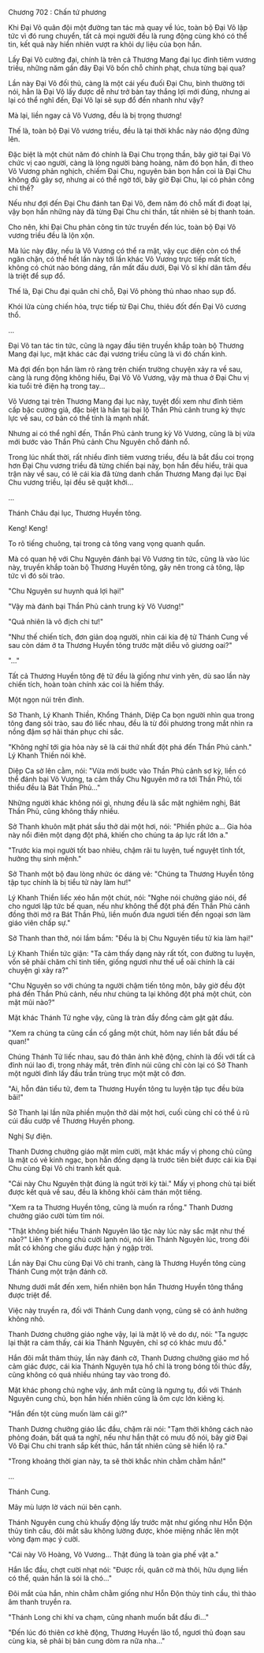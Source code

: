 




Chương 702 : Chấn tứ phương


Khi Đại Võ quân đội một đường tan tác mà quay về lúc, toàn bộ Đại Võ lập tức vì đó rung chuyển, tất cả mọi người đều là rung động cùng khó có thể tin, kết quả này hiển nhiên vượt ra khỏi dự liệu của bọn hắn.

Lấy Đại Võ cường đại, chính là trên cả Thương Mang đại lục đỉnh tiêm vương triều, những năm gần đây Đại Võ bốn chỗ chinh phạt, chưa từng bại qua?

Lần này Đại Võ đối thủ, càng là một cái yếu đuối Đại Chu, bình thường tới nói, hẳn là Đại Võ lấy được dễ như trở bàn tay thắng lợi mới đúng, nhưng ai lại có thể nghĩ đến, Đại Võ lại sẽ sụp đổ đến nhanh như vậy?

Mà lại, liền ngay cả Võ Vương, đều là bị trọng thương!

Thế là, toàn bộ Đại Võ vương triều, đều là tại thời khắc này náo động đứng lên.

Đặc biệt là một chút năm đó chính là Đại Chu trọng thần, bây giờ tại Đại Võ chức vị cao người, càng là lòng người bàng hoàng, năm đó bọn hắn, đi theo Võ Vương phản nghịch, chiếm Đại Chu, nguyên bản bọn hắn coi là Đại Chu không đủ gây sợ, nhưng ai có thể ngờ tới, bây giờ Đại Chu, lại có phản công chi thế?

Nếu như đợi đến Đại Chu đánh tan Đại Võ, đem năm đó chỗ mất đi đoạt lại, vậy bọn hắn những này đã từng Đại Chu chi thần, tất nhiên sẽ bị thanh toán.

Cho nên, khi Đại Chu phản công tin tức truyền đến lúc, toàn bộ Đại Võ vương triều đều là lộn xộn.

Mà lúc này đây, nếu là Võ Vương có thể ra mặt, vậy cục diện còn có thể ngăn chặn, có thể hết lần này tới lần khác Võ Vương trực tiếp mất tích, không có chút nào bóng dáng, rắn mất đầu dưới, Đại Võ sĩ khí dân tâm đều là triệt để sụp đổ.

Thế là, Đại Chu đại quân chỉ chỗ, Đại Võ phòng thủ nhao nhao sụp đổ.

Khói lửa cùng chiến hỏa, trực tiếp từ Đại Chu, thiêu đốt đến Đại Võ cương thổ.

...

Đại Võ tan tác tin tức, cũng là ngay đầu tiên truyền khắp toàn bộ Thương Mang đại lục, mặt khác các đại vương triều cũng là vì đó chấn kinh.

Mà đợi đến bọn hắn làm rõ ràng trên chiến trường chuyện xảy ra về sau, càng là rung động không hiểu, Đại Võ Võ Vương, vậy mà thua ở Đại Chu vị kia tuổi trẻ điện hạ trong tay...

Võ Vương tại trên Thương Mang đại lục này, tuyệt đối xem như đỉnh tiêm cấp bậc cường giả, đặc biệt là hắn tại bại lộ Thần Phủ cảnh trung kỳ thực lực về sau, cơ bản có thể tính là mạnh nhất.

Nhưng ai có thể nghĩ đến, Thần Phủ cảnh trung kỳ Võ Vương, cũng là bị vừa mới bước vào Thần Phủ cảnh Chu Nguyên chỗ đánh nổ.

Trong lúc nhất thời, rất nhiều đỉnh tiêm vương triều, đều là bắt đầu coi trọng hơn Đại Chu vương triều đã từng chiến bại này, bọn hắn đều hiểu, trải qua trận này về sau, có lẽ cái kia đã từng danh chấn Thương Mang đại lục Đại Chu vương triều, lại đều sẽ quật khởi...

...

Thánh Châu đại lục, Thương Huyền tông.

Keng! Keng!

To rõ tiếng chuông, tại trong cả tông vang vọng quanh quẩn.

Mà có quan hệ với Chu Nguyên đánh bại Võ Vương tin tức, cũng là vào lúc này, truyền khắp toàn bộ Thương Huyền tông, gây nên trong cả tông, lập tức vì đó sôi trào.

"Chu Nguyên sư huynh quá lợi hại!"

"Vậy mà đánh bại Thần Phủ cảnh trung kỳ Võ Vương!"

"Quả nhiên là vô địch chi tư!"

"Như thế chiến tích, đơn giản doạ người, nhìn cái kia đệ tử Thánh Cung về sau còn dám ở ta Thương Huyền tông trước mặt diễu võ giương oai?"

"..."

Tất cả Thương Huyền tông đệ tử đều là giống như vinh yên, dù sao lần này chiến tích, hoàn toàn chính xác coi là hiếm thấy.

Một ngọn núi trên đỉnh.

Sở Thanh, Lý Khanh Thiền, Khổng Thánh, Diệp Ca bọn người nhìn qua trong tông đang sôi trào, sau đó liếc nhau, đều là từ đối phương trong mắt nhìn ra nồng đậm sợ hãi thán phục chi sắc.

"Không nghĩ tới gia hỏa này sẽ là cái thứ nhất đột phá đến Thần Phủ cảnh." Lý Khanh Thiền nói khẽ.

Diệp Ca sờ lên cằm, nói: "Vừa mới bước vào Thần Phủ cảnh sơ kỳ, liền có thể đánh bại Võ Vương, ta cảm thấy Chu Nguyên mở ra tới Thần Phủ, tối thiểu đều là Bát Thần Phủ..."

Những người khác không nói gì, nhưng đều là sắc mặt nghiêm nghị, Bát Thần Phủ, cũng không thấy nhiều.

Sở Thanh khuôn mặt phát sầu thở dài một hơi, nói: "Phiền phức a... Gia hỏa này nổi điên một dạng đột phá, khiến cho chúng ta áp lực rất lớn a."

"Trước kia mọi người tốt bao nhiêu, chậm rãi tu luyện, tuế nguyệt tĩnh tốt, hưởng thụ sinh mệnh."

Sở Thanh một bộ đau lòng nhức óc dáng vẻ: "Chúng ta Thương Huyền tông tập tục chính là bị tiểu tử này làm hư!"

Lý Khanh Thiền liếc xéo hắn một chút, nói: "Nghe nói chưởng giáo nói, để cho ngươi lập tức bế quan, nếu như không thể đột phá đến Thần Phủ cảnh đồng thời mở ra Bát Thần Phủ, liền muốn đưa ngươi tiến đến ngoại sơn làm giáo viên chấp sự."

Sở Thanh than thở, nói lầm bầm: "Đều là bị Chu Nguyên tiểu tử kia làm hại!"

Lý Khanh Thiền tức giận: "Ta cảm thấy dạng này rất tốt, con đường tu luyện, vốn sẽ phải chăm chỉ tinh tiến, giống ngươi như thế uể oải chính là cái chuyện gì xảy ra?"

"Chu Nguyên so với chúng ta người chậm tiến tông môn, bây giờ đều đột phá đến Thần Phủ cảnh, nếu như chúng ta lại không đột phá một chút, còn mặt mũi nào?"

Mặt khác Thánh Tử nghe vậy, cũng là tràn đầy đồng cảm gật gật đầu.

"Xem ra chúng ta cũng cần cố gắng một chút, hôm nay liền bắt đầu bế quan!"

Chúng Thánh Tử liếc nhau, sau đó thân ảnh khẽ động, chính là đối với tất cả đỉnh núi lao đi, trong nháy mắt, trên đỉnh núi cũng chỉ còn lại có Sở Thanh một người đỉnh lấy đầu trần trùng trục một mặt cô đơn.

"Ai, hỗn đản tiểu tử, đem ta Thương Huyền tông tu luyện tập tục đều bừa bãi!"

Sở Thanh lại lần nữa phiền muộn thở dài một hơi, cuối cùng chỉ có thể ủ rũ cúi đầu cướp về Thương Huyền phong.

Nghị Sự điện.

Thanh Dương chưởng giáo mặt mỉm cười, mặt khác mấy vị phong chủ cũng là mặt có vẻ kinh ngạc, bọn hắn đồng dạng là trước tiên biết được cái kia Đại Chu cùng Đại Võ chi tranh kết quả.

"Cái này Chu Nguyên thật đúng là ngút trời kỳ tài." Mấy vị phong chủ tại biết được kết quả về sau, đều là không khỏi cảm thán một tiếng.

"Xem ra ta Thương Huyền tông, cũng là muốn ra rồng." Thanh Dương chưởng giáo cười tủm tỉm nói.

"Thật không biết hiểu Thánh Nguyên lão tặc này lúc này sắc mặt như thế nào?" Liên Y phong chủ cười lạnh nói, nói lên Thánh Nguyên lúc, trong đôi mắt có không che giấu được hận ý ngập trời.

Lần này Đại Chu cùng Đại Võ chi tranh, càng là Thương Huyền tông cùng Thánh Cung một trận đánh cờ.

Nhưng dưới mắt đến xem, hiển nhiên bọn hắn Thương Huyền tông thắng được triệt để.

Việc này truyền ra, đối với Thánh Cung danh vọng, cũng sẽ có ảnh hưởng không nhỏ.

Thanh Dương chưởng giáo nghe vậy, lại là mặt lộ vẻ do dự, nói: "Ta ngược lại thật ra cảm thấy, cái kia Thánh Nguyên, chỉ sợ có khác mưu đồ."

Hắn đôi mắt thâm thúy, lần này đánh cờ, Thanh Dương chưởng giáo mơ hồ cảm giác được, cái kia Thánh Nguyên tựa hồ chỉ là trong bóng tối thúc đẩy, cũng không có quá nhiều nhúng tay vào trong đó.

Mặt khác phong chủ nghe vậy, ánh mắt cũng là ngưng tụ, đối với Thánh Nguyên cung chủ, bọn hắn hiển nhiên cũng là ôm cực lớn kiêng kị.

"Hắn đến tột cùng muốn làm cái gì?"

Thanh Dương chưởng giáo lắc đầu, chậm rãi nói: "Tạm thời không cách nào phỏng đoán, bất quá ta nghĩ, nếu như hắn thật có mưu đồ nói, bây giờ Đại Võ Đại Chu chi tranh sắp kết thúc, hắn tất nhiên cũng sẽ hiển lộ ra."

"Trong khoảng thời gian này, ta sẽ thời khắc nhìn chằm chằm hắn!"

...

Thánh Cung.

Mây mù lượn lờ vách núi bên cạnh.

Thánh Nguyên cung chủ khuấy động lấy trước mặt như giống như Hỗn Độn thủy tinh cầu, đôi mắt sâu không lường được, khóe miệng nhấc lên một vòng đạm mạc ý cười.

"Cái này Võ Hoàng, Võ Vương... Thật đúng là toàn gia phế vật a."

Hắn lắc đầu, chợt cười nhạt nói: "Được rồi, quân cờ mà thôi, hữu dụng liền có thể, quản hắn là sói là chó..."

Đôi mắt của hắn, nhìn chằm chằm giống như Hỗn Độn thủy tinh cầu, thì thào âm thanh truyền ra.

"Thánh Long chi khí va chạm, cũng nhanh muốn bắt đầu đi..."

"Đến lúc đó thiên cơ khẽ động, Thương Huyền lão tổ, ngươi thủ đoạn sau cùng kia, sẽ phải bị bản cung dòm ra nữa nha..."




